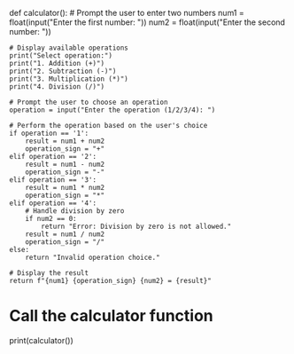 def calculator():
    # Prompt the user to enter two numbers
    num1 = float(input("Enter the first number: "))
    num2 = float(input("Enter the second number: "))

    # Display available operations
    print("Select operation:")
    print("1. Addition (+)")
    print("2. Subtraction (-)")
    print("3. Multiplication (*)")
    print("4. Division (/)")

    # Prompt the user to choose an operation
    operation = input("Enter the operation (1/2/3/4): ")

    # Perform the operation based on the user's choice
    if operation == '1':
        result = num1 + num2
        operation_sign = "+"
    elif operation == '2':
        result = num1 - num2
        operation_sign = "-"
    elif operation == '3':
        result = num1 * num2
        operation_sign = "*"
    elif operation == '4':
        # Handle division by zero
        if num2 == 0:
            return "Error: Division by zero is not allowed."
        result = num1 / num2
        operation_sign = "/"
    else:
        return "Invalid operation choice."

    # Display the result
    return f"{num1} {operation_sign} {num2} = {result}"

# Call the calculator function
print(calculator())
